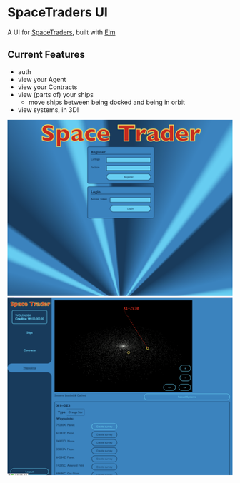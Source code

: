 # SpaceTraders UI

A UI for [SpaceTraders](https://spacetraders.io/), built with [Elm](https://elm-lang.org/)

## Current Features

- auth
- view your Agent
- view your Contracts
- view (parts of) your ships
  - move ships between being docked and being in orbit
- view systems, in 3D!

<img src="./Screenshot 2023-05-20 at 5.09.40 PM.png"/>

<img src="./Screenshot 2023-05-21 at 12.17.05 AM.png" />
